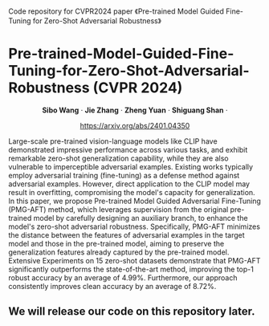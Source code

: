 Code repository for CVPR2024 paper 《Pre-trained Model Guided Fine-Tuning for Zero-Shot Adversarial Robustness》
# Pre-trained-Model-Guided-Fine-Tuning-for-Zero-Shot-Adversarial-Robustness (CVPR 2024)

<p align="center">
  <p align="center" margin-bottom="0px">
    <strong>Sibo Wang</strong></a>
    ·
    <strong>Jie Zhang</strong></a>
    ·
    <strong>Zheng Yuan</strong></a>
    ·
    <strong>Shiguang Shan</strong></a>
    ·
    <p align="center" margin-top="0px"><a href="https://arxiv.org/abs/2401.04350">https://arxiv.org/abs/2401.04350</a></p>
</p>
Large-scale pre-trained vision-language models like CLIP have demonstrated impressive performance across various tasks, and exhibit remarkable zero-shot generalization capability, while they are also vulnerable to imperceptible adversarial examples. 
Existing works typically employ adversarial training (fine-tuning) as a defense method against adversarial examples. 
However, direct application to the CLIP model may result in overfitting, compromising the model's capacity for generalization.
In this paper, we propose Pre-trained Model Guided Adversarial Fine-Tuning (PMG-AFT) method, which leverages supervision from the original pre-trained model by carefully designing an auxiliary branch, to enhance the model's zero-shot adversarial robustness.
Specifically, PMG-AFT minimizes the distance between the features of adversarial examples in the target model and those in the pre-trained model, aiming to preserve the generalization features already captured by the pre-trained model.
Extensive Experiments on 15 zero-shot datasets demonstrate that PMG-AFT significantly outperforms the state-of-the-art method, improving the top-1 robust accuracy by an average of 4.99%.
Furthermore, our approach consistently improves clean accuracy by an average of 8.72%.


## We will release our code on this repository later.

